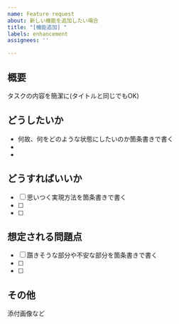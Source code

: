 ```yaml
---
name: Feature request
about: 新しい機能を追加したい場合
title: "[機能追加] "
labels: enhancement
assignees: ''

---
```


## 概要
タスクの内容を簡潔に(タイトルと同じでもOK)

## どうしたいか
- 何故、何をどのような状態にしたいのか箇条書きで書く
- 
- 

## どうすればいいか
- [ ] 思いつく実現方法を箇条書きで書く
- [ ] 
- [ ] 

## 想定される問題点
- [ ] 躓きそうな部分や不安な部分を箇条書きで書く
- [ ] 
- [ ] 

## その他
添付画像など

